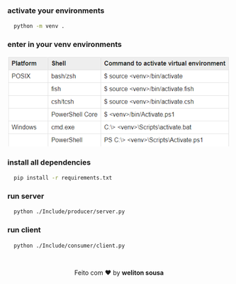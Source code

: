 ### activate your environments
```bash
  python -m venv .
```

### enter in your venv environments
<img width="500" src="./assets/screenshots/use_venv.png">


### install all dependencies
```bash
  pip install -r requirements.txt
```

### run server
```bash
  python ./Include/producer/server.py
```

### run client
```bash
  python ./Include/consumer/client.py
```

<br>
<p align="center">
   Feito com ❤️ by <b>weliton sousa</b>
</p>
